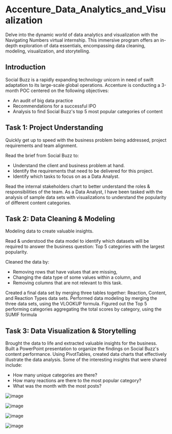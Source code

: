# Accenture_Data_Analytics_and_Visualization
Delve into the dynamic world of data analytics and visualization with the Navigating Numbers virtual internship. This immersive program offers an in-depth exploration of data essentials, encompassing data cleaning, modeling, visualization, and storytelling.

## Introduction
Social Buzz is a rapidly expanding technology unicorn in need of swift adaptation to its large-scale global operations.
Accenture is conducting a 3-month POC centered on the following objectives:
+ An audit of big data practice
+ Recommendations for a successful IPO
+ Analysis to find Social Buzz's top 5 most popular categories of content

## Task 1: Project Understanding
Quickly get up to speed with the business problem being addressed, project requirements and team alignment.

Read the brief from Social Buzz to:
+ Understand the client and business problem at hand.
+ Identify the requirements that need to be delivered for this project.
+ Identify which tasks to focus on as a Data Analyst.

Read the internal stakeholders chart to better understand the roles & responsibilities of the team.
As a Data Analyst, I have been tasked with the analysis of sample data sets with visualizations to understand the popularity of different content categories.


## Task 2: Data Cleaning & Modeling
Modeling data to create valuable insights.

Read & understood the data model to identify which datasets will be required to answer the business question: 
Top 5 categories with the largest popularity.

Cleaned the data by:
+ Removing rows that have values that are missing,
+ Changing the data type of some values within a column, and
+ Removing columns that are not relevant to this task.

Created a final data set by merging three tables together: Reaction, Content, and Reaction Types data sets.
Performed data modeling by merging the three data sets, using the VLOOKUP formula.
Figured out the Top 5 performing categories aggregating the total scores by category, using the SUMIF formula

## Task 3: Data Visualization & Storytelling
Brought the data to life and extracted valuable insights for the business. Built a PowerPoint presentation to organize the findings on Social Buzz's content performance. Using PivotTables, created data charts that effectively illustrate the data analysis.
Some of the interesting insights that were shared include:

+ How many unique categories are there?
+ How many reactions are there to the most popular category?
+ What was the month with the most posts?


![image](https://github.com/vkquests/Accenture_Data_Analytics_and_Visualization/assets/126692346/c6576eb8-dfb9-4ab8-aa93-f1ca235a6689)

![image](https://github.com/vkquests/Accenture_Data_Analytics_and_Visualization/assets/126692346/160278fe-dd7e-4aa3-9cc9-059060707b1d)

![image](https://github.com/vkquests/Accenture_Data_Analytics_and_Visualization/assets/126692346/182cd998-e8f1-4d25-94f5-2380b29c4a02)

![image](https://github.com/vkquests/Accenture_Data_Analytics_and_Visualization/assets/126692346/6e76f7f6-a5a4-425f-bd20-fb19e5fedb74)
